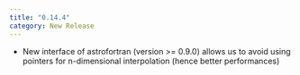 ```yaml
---
title: "0.14.4"
category: New Release
---
```

- New interface of astrofortran (version >= 0.9.0) allows us to avoid using pointers for n-dimensional interpolation (hence better performances)
